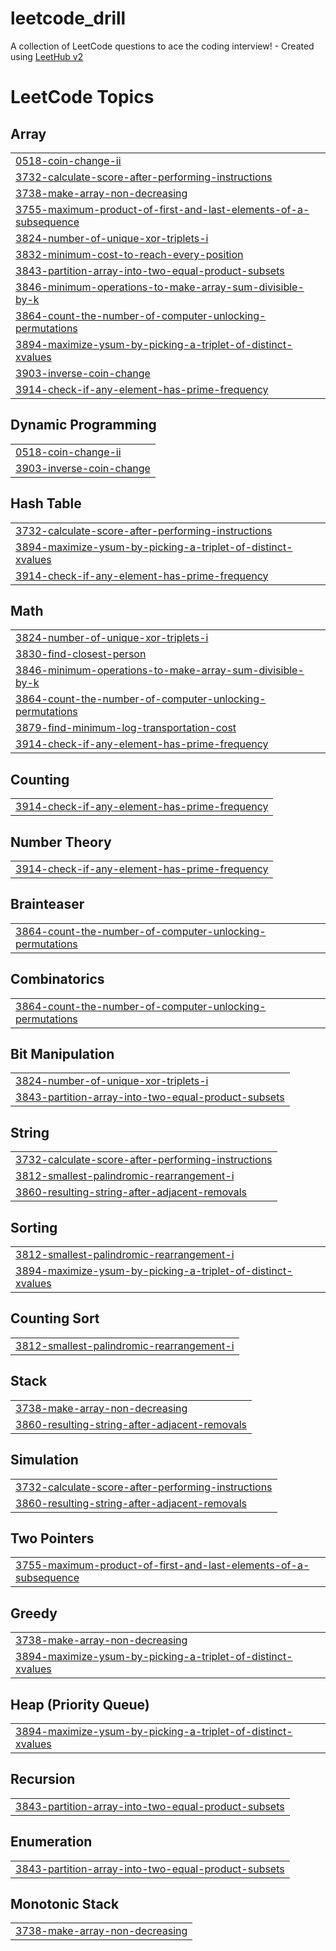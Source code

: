 # leetcode_drill
A collection of LeetCode questions to ace the coding interview! - Created using [LeetHub v2](https://github.com/arunbhardwaj/LeetHub-2.0)

<!---LeetCode Topics Start-->
# LeetCode Topics
## Array
|  |
| ------- |
| [0518-coin-change-ii](https://github.com/yubingex007-a11y/leetcode_drill/tree/master/0518-coin-change-ii) |
| [3732-calculate-score-after-performing-instructions](https://github.com/yubingex007-a11y/leetcode_drill/tree/master/3732-calculate-score-after-performing-instructions) |
| [3738-make-array-non-decreasing](https://github.com/yubingex007-a11y/leetcode_drill/tree/master/3738-make-array-non-decreasing) |
| [3755-maximum-product-of-first-and-last-elements-of-a-subsequence](https://github.com/yubingex007-a11y/leetcode_drill/tree/master/3755-maximum-product-of-first-and-last-elements-of-a-subsequence) |
| [3824-number-of-unique-xor-triplets-i](https://github.com/yubingex007-a11y/leetcode_drill/tree/master/3824-number-of-unique-xor-triplets-i) |
| [3832-minimum-cost-to-reach-every-position](https://github.com/yubingex007-a11y/leetcode_drill/tree/master/3832-minimum-cost-to-reach-every-position) |
| [3843-partition-array-into-two-equal-product-subsets](https://github.com/yubingex007-a11y/leetcode_drill/tree/master/3843-partition-array-into-two-equal-product-subsets) |
| [3846-minimum-operations-to-make-array-sum-divisible-by-k](https://github.com/yubingex007-a11y/leetcode_drill/tree/master/3846-minimum-operations-to-make-array-sum-divisible-by-k) |
| [3864-count-the-number-of-computer-unlocking-permutations](https://github.com/yubingex007-a11y/leetcode_drill/tree/master/3864-count-the-number-of-computer-unlocking-permutations) |
| [3894-maximize-ysum-by-picking-a-triplet-of-distinct-xvalues](https://github.com/yubingex007-a11y/leetcode_drill/tree/master/3894-maximize-ysum-by-picking-a-triplet-of-distinct-xvalues) |
| [3903-inverse-coin-change](https://github.com/yubingex007-a11y/leetcode_drill/tree/master/3903-inverse-coin-change) |
| [3914-check-if-any-element-has-prime-frequency](https://github.com/yubingex007-a11y/leetcode_drill/tree/master/3914-check-if-any-element-has-prime-frequency) |
## Dynamic Programming
|  |
| ------- |
| [0518-coin-change-ii](https://github.com/yubingex007-a11y/leetcode_drill/tree/master/0518-coin-change-ii) |
| [3903-inverse-coin-change](https://github.com/yubingex007-a11y/leetcode_drill/tree/master/3903-inverse-coin-change) |
## Hash Table
|  |
| ------- |
| [3732-calculate-score-after-performing-instructions](https://github.com/yubingex007-a11y/leetcode_drill/tree/master/3732-calculate-score-after-performing-instructions) |
| [3894-maximize-ysum-by-picking-a-triplet-of-distinct-xvalues](https://github.com/yubingex007-a11y/leetcode_drill/tree/master/3894-maximize-ysum-by-picking-a-triplet-of-distinct-xvalues) |
| [3914-check-if-any-element-has-prime-frequency](https://github.com/yubingex007-a11y/leetcode_drill/tree/master/3914-check-if-any-element-has-prime-frequency) |
## Math
|  |
| ------- |
| [3824-number-of-unique-xor-triplets-i](https://github.com/yubingex007-a11y/leetcode_drill/tree/master/3824-number-of-unique-xor-triplets-i) |
| [3830-find-closest-person](https://github.com/yubingex007-a11y/leetcode_drill/tree/master/3830-find-closest-person) |
| [3846-minimum-operations-to-make-array-sum-divisible-by-k](https://github.com/yubingex007-a11y/leetcode_drill/tree/master/3846-minimum-operations-to-make-array-sum-divisible-by-k) |
| [3864-count-the-number-of-computer-unlocking-permutations](https://github.com/yubingex007-a11y/leetcode_drill/tree/master/3864-count-the-number-of-computer-unlocking-permutations) |
| [3879-find-minimum-log-transportation-cost](https://github.com/yubingex007-a11y/leetcode_drill/tree/master/3879-find-minimum-log-transportation-cost) |
| [3914-check-if-any-element-has-prime-frequency](https://github.com/yubingex007-a11y/leetcode_drill/tree/master/3914-check-if-any-element-has-prime-frequency) |
## Counting
|  |
| ------- |
| [3914-check-if-any-element-has-prime-frequency](https://github.com/yubingex007-a11y/leetcode_drill/tree/master/3914-check-if-any-element-has-prime-frequency) |
## Number Theory
|  |
| ------- |
| [3914-check-if-any-element-has-prime-frequency](https://github.com/yubingex007-a11y/leetcode_drill/tree/master/3914-check-if-any-element-has-prime-frequency) |
## Brainteaser
|  |
| ------- |
| [3864-count-the-number-of-computer-unlocking-permutations](https://github.com/yubingex007-a11y/leetcode_drill/tree/master/3864-count-the-number-of-computer-unlocking-permutations) |
## Combinatorics
|  |
| ------- |
| [3864-count-the-number-of-computer-unlocking-permutations](https://github.com/yubingex007-a11y/leetcode_drill/tree/master/3864-count-the-number-of-computer-unlocking-permutations) |
## Bit Manipulation
|  |
| ------- |
| [3824-number-of-unique-xor-triplets-i](https://github.com/yubingex007-a11y/leetcode_drill/tree/master/3824-number-of-unique-xor-triplets-i) |
| [3843-partition-array-into-two-equal-product-subsets](https://github.com/yubingex007-a11y/leetcode_drill/tree/master/3843-partition-array-into-two-equal-product-subsets) |
## String
|  |
| ------- |
| [3732-calculate-score-after-performing-instructions](https://github.com/yubingex007-a11y/leetcode_drill/tree/master/3732-calculate-score-after-performing-instructions) |
| [3812-smallest-palindromic-rearrangement-i](https://github.com/yubingex007-a11y/leetcode_drill/tree/master/3812-smallest-palindromic-rearrangement-i) |
| [3860-resulting-string-after-adjacent-removals](https://github.com/yubingex007-a11y/leetcode_drill/tree/master/3860-resulting-string-after-adjacent-removals) |
## Sorting
|  |
| ------- |
| [3812-smallest-palindromic-rearrangement-i](https://github.com/yubingex007-a11y/leetcode_drill/tree/master/3812-smallest-palindromic-rearrangement-i) |
| [3894-maximize-ysum-by-picking-a-triplet-of-distinct-xvalues](https://github.com/yubingex007-a11y/leetcode_drill/tree/master/3894-maximize-ysum-by-picking-a-triplet-of-distinct-xvalues) |
## Counting Sort
|  |
| ------- |
| [3812-smallest-palindromic-rearrangement-i](https://github.com/yubingex007-a11y/leetcode_drill/tree/master/3812-smallest-palindromic-rearrangement-i) |
## Stack
|  |
| ------- |
| [3738-make-array-non-decreasing](https://github.com/yubingex007-a11y/leetcode_drill/tree/master/3738-make-array-non-decreasing) |
| [3860-resulting-string-after-adjacent-removals](https://github.com/yubingex007-a11y/leetcode_drill/tree/master/3860-resulting-string-after-adjacent-removals) |
## Simulation
|  |
| ------- |
| [3732-calculate-score-after-performing-instructions](https://github.com/yubingex007-a11y/leetcode_drill/tree/master/3732-calculate-score-after-performing-instructions) |
| [3860-resulting-string-after-adjacent-removals](https://github.com/yubingex007-a11y/leetcode_drill/tree/master/3860-resulting-string-after-adjacent-removals) |
## Two Pointers
|  |
| ------- |
| [3755-maximum-product-of-first-and-last-elements-of-a-subsequence](https://github.com/yubingex007-a11y/leetcode_drill/tree/master/3755-maximum-product-of-first-and-last-elements-of-a-subsequence) |
## Greedy
|  |
| ------- |
| [3738-make-array-non-decreasing](https://github.com/yubingex007-a11y/leetcode_drill/tree/master/3738-make-array-non-decreasing) |
| [3894-maximize-ysum-by-picking-a-triplet-of-distinct-xvalues](https://github.com/yubingex007-a11y/leetcode_drill/tree/master/3894-maximize-ysum-by-picking-a-triplet-of-distinct-xvalues) |
## Heap (Priority Queue)
|  |
| ------- |
| [3894-maximize-ysum-by-picking-a-triplet-of-distinct-xvalues](https://github.com/yubingex007-a11y/leetcode_drill/tree/master/3894-maximize-ysum-by-picking-a-triplet-of-distinct-xvalues) |
## Recursion
|  |
| ------- |
| [3843-partition-array-into-two-equal-product-subsets](https://github.com/yubingex007-a11y/leetcode_drill/tree/master/3843-partition-array-into-two-equal-product-subsets) |
## Enumeration
|  |
| ------- |
| [3843-partition-array-into-two-equal-product-subsets](https://github.com/yubingex007-a11y/leetcode_drill/tree/master/3843-partition-array-into-two-equal-product-subsets) |
## Monotonic Stack
|  |
| ------- |
| [3738-make-array-non-decreasing](https://github.com/yubingex007-a11y/leetcode_drill/tree/master/3738-make-array-non-decreasing) |
<!---LeetCode Topics End-->